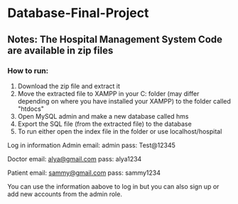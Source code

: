 # Database-Final-Project

## Notes: The Hospital Management System Code are available in zip files

### How to run:
1. Download the zip file and extract it
2. Move the extracted file to XAMPP in your C: folder (may differ depending on where you have installed your XAMPP) to the folder called "htdocs"
3. Open MySQL admin and make a new database called hms
4. Export the SQL file (from the extracted file) to the database
5. To run either open the index file in the folder or use localhost/hospital

Log in information
Admin
email: admin
pass: Test@12345

Doctor
email: alya@gmail.com
pass: alya1234

Patient
email: sammy@gmail.com
pass: sammy1234

You can use the information aabove to log in but you can also sign up or add new accounts from the admin role.
